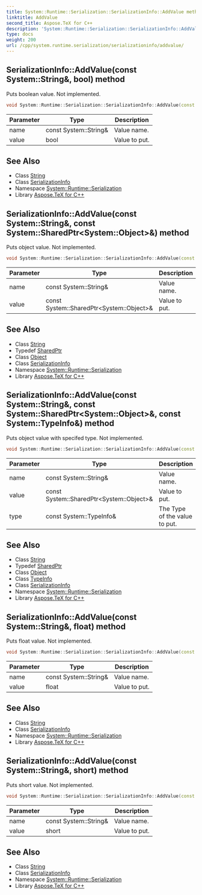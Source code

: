 ```yaml
---
title: System::Runtime::Serialization::SerializationInfo::AddValue method
linktitle: AddValue
second_title: Aspose.TeX for C++
description: 'System::Runtime::Serialization::SerializationInfo::AddValue method. Puts boolean value. Not implemented in C++.'
type: docs
weight: 200
url: /cpp/system.runtime.serialization/serializationinfo/addvalue/
---
```

## SerializationInfo::AddValue(const System::String\&, bool) method


Puts boolean value. Not implemented.

```cpp
void System::Runtime::Serialization::SerializationInfo::AddValue(const System::String &name, bool value)
```


| Parameter | Type | Description |
| --- | --- | --- |
| name | const System::String\& | Value name. |
| value | bool | Value to put. |

## See Also

* Class [String](../../../system/string/)
* Class [SerializationInfo](../)
* Namespace [System::Runtime::Serialization](../../)
* Library [Aspose.TeX for C++](../../../)
## SerializationInfo::AddValue(const System::String\&, const System::SharedPtr\<System::Object\>\&) method


Puts object value. Not implemented.

```cpp
void System::Runtime::Serialization::SerializationInfo::AddValue(const System::String &name, const System::SharedPtr<System::Object> &value)
```


| Parameter | Type | Description |
| --- | --- | --- |
| name | const System::String\& | Value name. |
| value | const System::SharedPtr\<System::Object\>\& | Value to put. |

## See Also

* Class [String](../../../system/string/)
* Typedef [SharedPtr](../../../system/sharedptr/)
* Class [Object](../../../system/object/)
* Class [SerializationInfo](../)
* Namespace [System::Runtime::Serialization](../../)
* Library [Aspose.TeX for C++](../../../)
## SerializationInfo::AddValue(const System::String\&, const System::SharedPtr\<System::Object\>\&, const System::TypeInfo\&) method


Puts object value with specifed type. Not implemented.

```cpp
void System::Runtime::Serialization::SerializationInfo::AddValue(const System::String &name, const System::SharedPtr<System::Object> &value, const System::TypeInfo &type)
```


| Parameter | Type | Description |
| --- | --- | --- |
| name | const System::String\& | Value name. |
| value | const System::SharedPtr\<System::Object\>\& | Value to put. |
| type | const System::TypeInfo\& | The Type of the value to put. |

## See Also

* Class [String](../../../system/string/)
* Typedef [SharedPtr](../../../system/sharedptr/)
* Class [Object](../../../system/object/)
* Class [TypeInfo](../../../system/typeinfo/)
* Class [SerializationInfo](../)
* Namespace [System::Runtime::Serialization](../../)
* Library [Aspose.TeX for C++](../../../)
## SerializationInfo::AddValue(const System::String\&, float) method


Puts float value. Not implemented.

```cpp
void System::Runtime::Serialization::SerializationInfo::AddValue(const System::String &name, float value)
```


| Parameter | Type | Description |
| --- | --- | --- |
| name | const System::String\& | Value name. |
| value | float | Value to put. |

## See Also

* Class [String](../../../system/string/)
* Class [SerializationInfo](../)
* Namespace [System::Runtime::Serialization](../../)
* Library [Aspose.TeX for C++](../../../)
## SerializationInfo::AddValue(const System::String\&, short) method


Puts short value. Not implemented.

```cpp
void System::Runtime::Serialization::SerializationInfo::AddValue(const System::String &name, short value)
```


| Parameter | Type | Description |
| --- | --- | --- |
| name | const System::String\& | Value name. |
| value | short | Value to put. |

## See Also

* Class [String](../../../system/string/)
* Class [SerializationInfo](../)
* Namespace [System::Runtime::Serialization](../../)
* Library [Aspose.TeX for C++](../../../)
